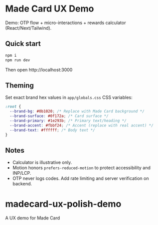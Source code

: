 # Made Card UX Demo

Demo: OTP flow + micro-interactions + rewards calculator (React/Next/Tailwind).

## Quick start

```bash
npm i
npm run dev
```

Then open http://localhost:3000

## Theming

Set exact brand hex values in `app/globals.css` CSS variables:

```css
:root {
  --brand-bg: #0b1020; /* Replace with Made Card background */
  --brand-surface: #0f172a; /* Card surface */
  --brand-primary: #1e293b; /* Primary text/heading */
  --brand-accent: #fbbf24; /* Accent (replace with real accent) */
  --brand-text: #ffffff; /* Body text */
}
```

## Notes

- Calculator is illustrative only.
- Motion honors `prefers-reduced-motion` to protect accessibility and INP/LCP.
- OTP never logs codes. Add rate limiting and server verification on backend.

# madecard-ux-polish-demo

A UX demo for Made Card
